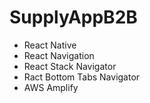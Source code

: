 # SupplyAppB2B
 
- React Native
- React Navigation
- React Stack Navigator
- Ract Bottom Tabs Navigator
- AWS Amplify
